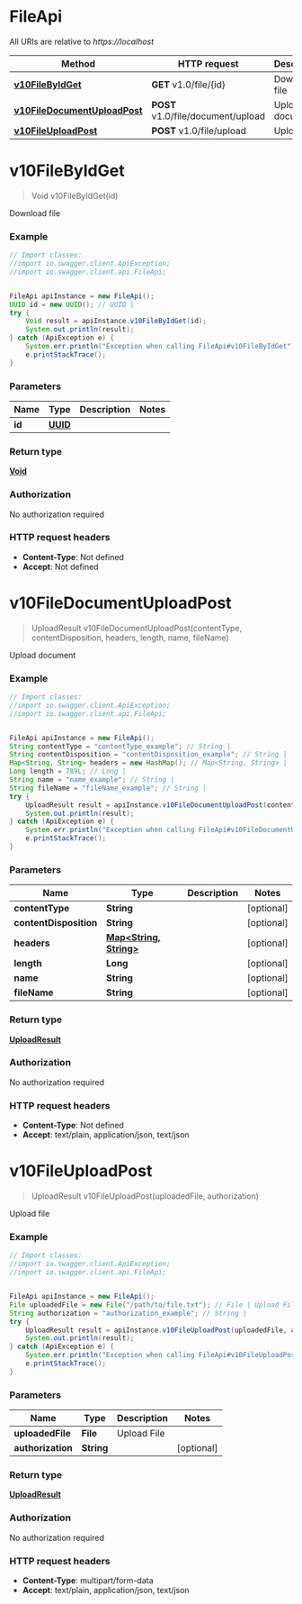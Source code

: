 # FileApi

All URIs are relative to *https://localhost*

Method | HTTP request | Description
------------- | ------------- | -------------
[**v10FileByIdGet**](FileApi.md#v10FileByIdGet) | **GET** v1.0/file/{id} | Download file
[**v10FileDocumentUploadPost**](FileApi.md#v10FileDocumentUploadPost) | **POST** v1.0/file/document/upload | Upload document
[**v10FileUploadPost**](FileApi.md#v10FileUploadPost) | **POST** v1.0/file/upload | Upload file


<a name="v10FileByIdGet"></a>
# **v10FileByIdGet**
> Void v10FileByIdGet(id)

Download file

### Example
```java
// Import classes:
//import io.swagger.client.ApiException;
//import io.swagger.client.api.FileApi;


FileApi apiInstance = new FileApi();
UUID id = new UUID(); // UUID | 
try {
    Void result = apiInstance.v10FileByIdGet(id);
    System.out.println(result);
} catch (ApiException e) {
    System.err.println("Exception when calling FileApi#v10FileByIdGet");
    e.printStackTrace();
}
```

### Parameters

Name | Type | Description  | Notes
------------- | ------------- | ------------- | -------------
 **id** | [**UUID**](.md)|  |

### Return type

[**Void**](.md)

### Authorization

No authorization required

### HTTP request headers

 - **Content-Type**: Not defined
 - **Accept**: Not defined

<a name="v10FileDocumentUploadPost"></a>
# **v10FileDocumentUploadPost**
> UploadResult v10FileDocumentUploadPost(contentType, contentDisposition, headers, length, name, fileName)

Upload document

### Example
```java
// Import classes:
//import io.swagger.client.ApiException;
//import io.swagger.client.api.FileApi;


FileApi apiInstance = new FileApi();
String contentType = "contentType_example"; // String | 
String contentDisposition = "contentDisposition_example"; // String | 
Map<String, String> headers = new HashMap(); // Map<String, String> | 
Long length = 789L; // Long | 
String name = "name_example"; // String | 
String fileName = "fileName_example"; // String | 
try {
    UploadResult result = apiInstance.v10FileDocumentUploadPost(contentType, contentDisposition, headers, length, name, fileName);
    System.out.println(result);
} catch (ApiException e) {
    System.err.println("Exception when calling FileApi#v10FileDocumentUploadPost");
    e.printStackTrace();
}
```

### Parameters

Name | Type | Description  | Notes
------------- | ------------- | ------------- | -------------
 **contentType** | **String**|  | [optional]
 **contentDisposition** | **String**|  | [optional]
 **headers** | [**Map&lt;String, String&gt;**](String.md)|  | [optional]
 **length** | **Long**|  | [optional]
 **name** | **String**|  | [optional]
 **fileName** | **String**|  | [optional]

### Return type

[**UploadResult**](UploadResult.md)

### Authorization

No authorization required

### HTTP request headers

 - **Content-Type**: Not defined
 - **Accept**: text/plain, application/json, text/json

<a name="v10FileUploadPost"></a>
# **v10FileUploadPost**
> UploadResult v10FileUploadPost(uploadedFile, authorization)

Upload file

### Example
```java
// Import classes:
//import io.swagger.client.ApiException;
//import io.swagger.client.api.FileApi;


FileApi apiInstance = new FileApi();
File uploadedFile = new File("/path/to/file.txt"); // File | Upload File
String authorization = "authorization_example"; // String | 
try {
    UploadResult result = apiInstance.v10FileUploadPost(uploadedFile, authorization);
    System.out.println(result);
} catch (ApiException e) {
    System.err.println("Exception when calling FileApi#v10FileUploadPost");
    e.printStackTrace();
}
```

### Parameters

Name | Type | Description  | Notes
------------- | ------------- | ------------- | -------------
 **uploadedFile** | **File**| Upload File |
 **authorization** | **String**|  | [optional]

### Return type

[**UploadResult**](UploadResult.md)

### Authorization

No authorization required

### HTTP request headers

 - **Content-Type**: multipart/form-data
 - **Accept**: text/plain, application/json, text/json

